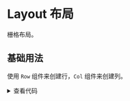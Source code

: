 # Layout 布局

<script setup>
import Basic from './basic.vue';
</script>

栅格布局。

## 基础用法

使用 `Row` 组件来创建行，`Col` 组件来创建列。

<Basic/>

<details>
<summary>查看代码</summary>

```vue
<template>
  <div class="example">
    <g-row :gap="10">
      <g-col v-for="(item, index) in items" :key="index" :span="item">
        <div class="g-box">
          {{ item }}
        </div>
      </g-col>
    </g-row>
  </div>
</template>

<script lang="ts" setup>
const items = [12, 6, 6, 4, 4, 4, 3, 3, 3, 3, 2, 2, 2, 2, 2, 2];
</script>

<style lang="scss">
.example {
  .g-box {
    padding: 12px;
    border: 1px solid #cccccc;
    border-radius: 4px;
  }
}
</style>
```
</details>